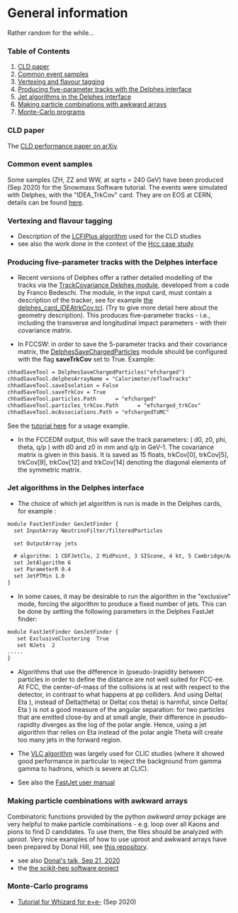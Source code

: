 # General information

Rather random for the while...

### Table of Contents

1. [CLD paper](#cld-paper)
2. [Common event samples](#common-event-samples)
3. [Vertexing and flavour tagging](#vertexing-and-flavour-tagging)
4. [Producing five-parameter tracks with the Delphes interface](#producing-five-parameter-tracks-with-the-delphes-interface)
5. [Jet algorithms in the Delphes interface](#jet-algorithms-in-the-delphes-interface)
6. [Making particle combinations with awkward arrays](#making-particle-combinations-with-awkward-arrays)
7. [Monte-Carlo programs](#monte-carlo-programs)

### CLD paper
The [CLD performance paper on arXiv](https://arxiv.org/abs/1911.12230)

### Common event samples

Some samples (ZH, ZZ and WW, at sqrts = 240 GeV) have been produced (Sep 2020) for the Snowmass Software tutorial.
The events were simulated with Delphes, with the "IDEA\_TrkCov" card.
They are on EOS at CERN, details can be found [here](http://fcc-physics-events.web.cern.ch/fcc-physics-events/Delphesevents_fccee_v02.php).
 

### Vertexing and flavour tagging
- Description of the [LCFIPlus algorithm](https://arxiv.org/pdf/1506.08371.pdf) used for the CLD studies
- see also the work done in the context of the [Hcc case study](../case-studies/higgs/hcc)

### Producing five-parameter tracks with the Delphes interface

- Recent versions of Delphes offer a rather detailed modelling of the tracks via the [TrackCovariance Delphes module](https://github.com/delphes/delphes/blob/master/modules/TrackCovariance.cc), developed from a code by Franco Bedeschi. The module, in the input card, must contain a description of the tracker, see for example [the delphes_card_IDEAtrkCov.tcl](https://github.com/delphes/delphes/blob/master/cards/delphes_card_IDEAtrkCov.tcl).
(Try to give more detail here about the geometry description). This produces five-parameter tracks - i.e., including the transverse and longitudinal impact parameters - with their covariance matrix.

- In FCCSW: in order to save the 5-parameter tracks and their covariance matrix, the [DelphesSaveChargedParticles](https://github.com/HEP-FCC/FCCSW/blob/master/Sim/SimDelphesInterface/src/DelphesSaveChargedParticles.cpp) module should be configured with the flag **saveTrkCov** set to True. Example:
```markdown
chhadSaveTool = DelphesSaveChargedParticles("efcharged")
chhadSaveTool.delphesArrayName = "Calorimeter/eflowTracks"
chhadSaveTool.saveIsolation = False
chhadSaveTool.saveTrkCov = True
chhadSaveTool.particles.Path      = "efcharged"
chhadSaveTool.particles_trkCov.Path      = "efcharged_trkCov"
chhadSaveTool.mcAssociations.Path = "efchargedToMC"
```
See the [tutorial here](https://hep-fcc.github.io/fcc-tutorials/fast-sim-and-analysis/FccFastSimDelphes.html) for a usage example.

- In the FCCEDM output, this will save the track parameters: ( d0, z0, phi, theta, q/p ) with d0 and z0 in mm and q/p in GeV-1. The covariance matrix is given in this basis. It is saved as 15 floats,  trkCov[0], trkCov[5], trkCov[9], trkCov[12] and trkCov[14] denoting the diagonal elements of the symmetric matrix.




### Jet algorithms in the Delphes interface

- The choice of which jet algorithm is run is made in the Delphes cards, for example :

```markdown
module FastJetFinder GenJetFinder {
  set InputArray NeutrinoFilter/filteredParticles

  set OutputArray jets

  # algorithm: 1 CDFJetClu, 2 MidPoint, 3 SIScone, 4 kt, 5 Cambridge/Aachen, 6 antikt
  set JetAlgorithm 6
  set ParameterR 0.4
  set JetPTMin 1.0
}
```

- In some cases, it may  be desirable to run the algorithm in the "exclusive" mode, forcing the algorithm to produce a fixed number of jets. This can be done by setting the following parameters in the Delphes FastJet finder:

```markdown
module FastJetFinder GenJetFinder {
   set ExclusiveClustering  True
   set NJets  2
.....
}
```

- Algorithms that use the difference in (pseudo-)rapidity between particles in order to define the distance are not well suited for FCC-ee. At FCC, the center-of-mass of the collisions is at rest with respect to the detector, in contrast to what happens at pp colliders. And using Delta( Eta ), instead of Delta(theta) or Delta( cos theta) is harmful, since Delta( Eta ) is not a good measure of the angular separation: for two particles that are emitted close-by and at small angle, their difference in pseudo-rapidity diverges as the log of the polar angle. Hence, using a jet  algorithm thar relies on Eta instead of the polar angle Theta will create too many jets in the forward region. 


- The [VLC algorithm](https://link.springer.com/article/10.1140%2Fepjc%2Fs10052-018-5594-6) was largely used for CLIC studies (where it showed good performance in particular to reject the background from gamma gamma to hadrons, which is severe at CLIC).

- See also the [FastJet user manual](https://arxiv.org/abs/1111.6097) 


### Making particle combinations with awkward arrays

Combinatoric functions provided by the python *awkward array* pckage  are very helpful to make particle combinations - e.g. loop over all Kaons and pions to find D candidates. To use them, the files should be analyzed with *uproot*. Very nice examples of how to use uproot and awkward arrays have been prepared by Donal Hill, see [this repository](https://github.com/donalrinho/fcc_python_tools).
- see also [Donal's talk, Sep 21, 2020](https://indico.cern.ch/event/956147/contributions/4026597/attachments/2106045/3542351/FCC_ee_PP_meeting_21_9_20.pdf)
- the [the scikit-hep software project](https://scikit-hep.org)

### Monte-Carlo programs

- [Tutorial for Whizard for e+e-](https://indico.fnal.gov/event/45413/timetable/?view=standard) (Sep 2020)

